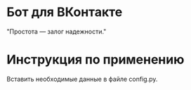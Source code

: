 # Бот для ВКонтакте

"Простота — залог надежности."

# Инструкция по применению

Вставить необходимые данные в файле config.py. 

